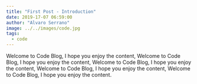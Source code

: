 ```yaml
---
title: "First Post - Introduction"
date: 2019-17-07 06:59:00
author: "Alvaro Serrano"
image: ../../images/code.jpg
tags:
  - code
---
```


Welcome to Code Blog, I hope you enjoy the content, Welcome to Code Blog, I hope you enjoy the content, Welcome to Code Blog, I hope you enjoy the content, Welcome to Code Blog, I hope you enjoy the content, Welcome to Code Blog, I hope you enjoy the content.
